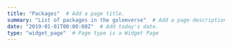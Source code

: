 ```yaml
---
title: "Packages"  # Add a page title.
summary: "List of packages in the golemverse"  # Add a page description.
date: "2019-01-01T00:00:00Z"  # Add today's date.
type: "widget_page"  # Page type is a Widget Page
---
```

